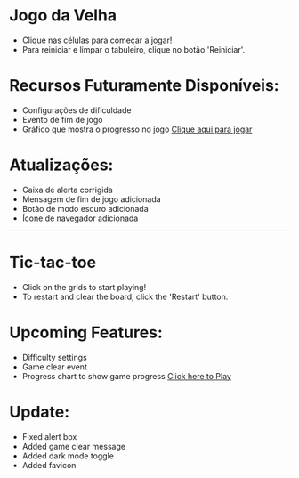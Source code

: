 # Jogo da Velha
- Clique nas células para começar a jogar!
- Para reiniciar e limpar o tabuleiro, clique no botão 'Reiniciar'.

# Recursos Futuramente Disponíveis:
- Configurações de dificuldade
- Evento de fim de jogo
- Gráfico que mostra o progresso no jogo
<a href="https://gabriela22204.github.io/"> Clique aqui para jogar </a>

# Atualizações:
- Caixa de alerta corrigida
- Mensagem de fim de jogo adicionada
- Botão de modo escuro adicionada
- Ícone de navegador adicionada

-------------------------------------------------------------
# Tic-tac-toe
- Click on the grids to start playing!
- To restart and clear the board, click the 'Restart' button.

# Upcoming Features:
- Difficulty settings
- Game clear event
- Progress chart to show game progress
<a href="https://gabriela22204.github.io/"> Click here to Play </a>

# Update:
- Fixed alert box
- Added game clear message
- Added dark mode toggle
- Added favicon

